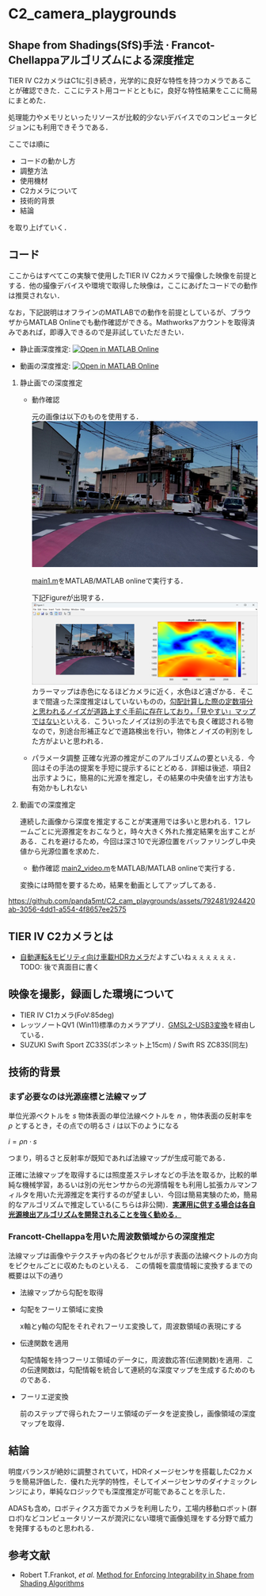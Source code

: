 # C2_camera_playgrounds
## Shape from Shadings(SfS)手法 $\cdot$ Francot-Chellappaアルゴリズムによる深度推定  
TIER IV C2カメラはC1に引き続き，光学的に良好な特性を持つカメラであることが確認できた．ここにテスト用コードとともに，良好な特性結果をここに簡易にまとめた．

処理能力やメモリといったリソースが比較的少ないデバイスでのコンピュータビジョンにも利用できそうである．

ここでは順に
- コードの動かし方
- 調整方法
- 使用機材
- C2カメラについて
- 技術的背景
- 結論

を取り上げていく．

## コード
ここからはすべてこの実験で使用したTIER IV C2カメラで撮像した映像を前提とする．他の撮像デバイスや環境で取得した映像は，ここにあげたコードでの動作は推奨されない．

なお，下記説明はオフラインのMATLABでの動作を前提としているが、ブラウザからMATLAB Onlineでも動作確認ができる。Mathworksアカウントを取得済みであれば，即導入できるので是非試していただきたい．

- 静止画深度推定: [![Open in MATLAB Online](https://www.mathworks.com/images/responsive/global/open-in-matlab-online.svg)](https://matlab.mathworks.com/open/github/v1?repo=panda5mt/C2_cam_playgrounds&file=main1.m)

- 動画の深度推定:
    [![Open in MATLAB Online](https://www.mathworks.com/images/responsive/global/open-in-matlab-online.svg)](https://matlab.mathworks.com/open/github/v1?repo=panda5mt/C2_cam_playgrounds&file=main2_video.m)


1. 静止画での深度推定
    - 動作確認

        元の画像は以下のものを使用する．
    ![](img/c2snap4.png)

        [main1.m](./main1.m)をMATLAB/MATLAB onlineで実行する．


        下記Figureが出現する．
    ![](img/thumbnail1.png)
        カラーマップは赤色になるほどカメラに近く，水色ほど遠ざかる．そこまで間違った深度推定はしていないものの，<u>勾配計算した際の定数項分と思われるノイズが道路上すぐ手前に存在しており，「見やすい」マップではない</u>といえる．こういったノイズは別の手法でも良く確認される物なので，別途台形補正などで道路検出を行い，物体とノイズの判別をした方がよいと思われる．

    - パラメータ調整
        正確な光源の推定がこのアルゴリズムの要といえる．今回はその手法の提案を手短に提示するにとどめる．詳細は後述．項目2出示すように，簡易的に光源を推定し，その結果の中央値を出す方法も有効かもしれない

2. 動画での深度推定

    連続した画像から深度を推定することが実運用では多いと思われる．1フレームごとに光源推定をおこなうと，時々大きく外れた推定結果を出すことがある．これを避けるため，今回は深さ10で光源位置をバッファリングし中央値から光源位置を求めた．
    - 動作確認
    [main2_video.m](./main2_video.m)をMATLAB/MATLAB onlineで実行する．

    変換には時間を要するため，結果を動画としてアップしてある．

https://github.com/panda5mt/C2_cam_playgrounds/assets/792481/924420ab-3056-4dd1-a554-4f8657ee2575



## TIER IV C2カメラとは
- [自動運転&モビリティ向け車載HDRカメラ](https://www.paltek.co.jp/solution/tier4/index.html)だよすごいねぇぇぇぇぇぇ．
    TODO: 後で真面目に書く

## 映像を撮影，録画した環境について
- TIER IV C1カメラ(FoV:85deg)
- レッツノートQV1 (Win11)標準のカメラアプリ．[GMSL2-USB3変換](https://tier4.github.io/camera_docs/usb_convert_jp/)を経由している．
- SUZUKI Swift Sport ZC33S(ボンネット上15cm) / Swift RS ZC83S(同左)

## 技術的背景
### まず必要なのは光源座標と法線マップ
単位光源ベクトルを $s$ 物体表面の単位法線ベクトルを $n$
，物体表面の反射率を $\rho$ 
とするとき，その点での明るさ $i$ は以下のようになる

$i=\rho n\cdot s$

つまり，明るさと反射率が既知であれば法線マップが生成可能である．

正確に法線マップを取得するには照度差ステレオなどの手法を取るか，比較的単純な機械学習，あるいは別の光センサからの光源情報をも利用し拡張カルマンフィルタを用いた光源推定を実行するのが望ましい．今回は簡易実験のため，簡易的なアルゴリズムで推定している(こちらは非公開)．<b><u>実運用に供する場合は各自光源検出アルゴリズムを開発されることを強く勧める．</u></b>

### Francott-Chellappaを用いた周波数領域からの深度推定
法線マップは画像やテクスチャ内の各ピクセルが示す表面の法線ベクトルの方向をピクセルごとに収めたものといえる．
この情報を震度情報に変換するまでの概要は以下の通り

- 法線マップから勾配を取得
- 勾配をフーリエ領域に変換

    x軸とy軸の勾配をそれぞれフーリエ変換して，周波数領域の表現にする

- 伝達関数を適用

    勾配情報を持つフーリエ領域のデータに，周波数応答(伝達関数)を適用．この伝達関数は，勾配情報を統合して連続的な深度マップを生成するためのものである．

- フーリエ逆変換

    前のステップで得られたフーリエ領域のデータを逆変換し，画像領域の深度マップを取得．

## 結論 
明度バランスが絶妙に調整されていて，HDRイメージセンサを搭載したC2カメラを簡易評価した．優れた光学的特性，そしてイメージセンサのダイナミックレンジにより，単純なロジックでも深度推定が可能であることを示した．

ADASも含め，ロボティクス方面でカメラを利用したり，工場内移動ロボット(群ロボ)などコンピュータリソースが潤沢にない環境で画像処理をする分野で威力を発揮するものと思われる．

## 参考文献
- Robert T.Frankot, <i>et al.</i> [Method for Enforcing Integrability in Shape from Shading Algorithms](https://www.researchgate.net/publication/3191576_A_Method_for_Enforcing_Integrability_in_Shape_from_Shading_Algorithms/link/55a7a2d908ae345d61db624c/download)
